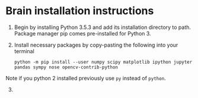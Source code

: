 # Brain installation instructions #

1. Begin by installing Python 3.5.3 and add its installation directory to path. Package manager pip comes pre-installed for Python 3.

2. Install necessary packages by copy-pasting the following into your terminal
    ```
    python -m pip install --user numpy scipy matplotlib ipython jupyter pandas sympy nose opencv-contrib-python
    ```
Note if you python 2 installed previously use `py` instead of `python`.

3. 

